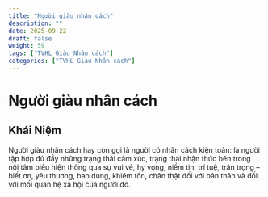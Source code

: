 ```yaml
---
title: "Người giàu nhân cách"
description: ""
date: 2025-09-22
draft: false
weight: 59
tags: ["TVHL Giàu Nhân cách"]
categories: ["TVHL Giàu Nhân cách"]
---
```


# Người giàu nhân cách

<!-- **Mã:** 
**Nhóm:**  -->

## Khái Niệm

Người giàu nhân cách hay còn gọi là người có nhân cách kiện toàn: là người tập hợp đủ đầy những trạng thái cảm xúc, trạng thái nhận thức bên trong nội tâm biểu hiện thông qua sự vui vẻ, hy vọng, niềm tin, trí tuệ, trân trọng – biết ơn, yêu thương, bao dung, khiêm tốn, chân thật đối với bản thân và đối với mối quan hệ xã hội của người đó.

